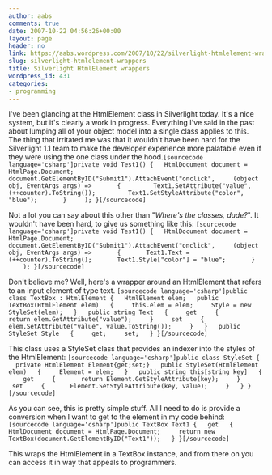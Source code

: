 ```yaml
---
author: aabs
comments: true
date: 2007-10-22 04:56:26+00:00
layout: page
header: no
link: https://aabs.wordpress.com/2007/10/22/silverlight-htmlelement-wrappers/
slug: silverlight-htmlelement-wrappers
title: Silverlight HtmlElement wrappers
wordpress_id: 431
categories:
- programming
---
```


I've been glancing at the HtmlElement class in Silverlight today. It's a nice system, but it's clearly a work in progress. Everything I've said in the past about lumping all of your object model into a single class applies to this. The thing that irritated me was that it wouldn't have been hard for the Silverlight 1.1 team to make the developer experience more palatable even if they were using the one class under the hood.`
[sourcecode language='csharp']private void Test1()
{
  HtmlDocument document = HtmlPage.Document;
  document.GetElementByID("Submit1").AttachEvent("onclick",
    (object obj, EventArgs args) =>
      {
        Text1.SetAttribute("value", (++counter).ToString());
        Text1.SetStyleAttribute("color", "blue");
      }
    );
}[/sourcecode]
`

Not a lot you can say about this other than "_Where's the classes, dude?_". It wouldn't have been hard, to give us something like this:
`
[sourcecode language='csharp']private void Test1()
{
  HtmlDocument document = HtmlPage.Document;
  document.GetElementByID("Submit1").AttachEvent("onclick",
    (object obj, EventArgs args) =>
      {
      Text1.Text = (++counter).ToString();
      Text1.Style["color"] = "blue";
      }
    );
}[/sourcecode]
`

Don't believe me? Well, here's a wrapper around an HtmlElement that refers to an input element of type text.
`
[sourcecode language='csharp']public class TextBox : HtmlElement
{
  HtmlElement elem;
  public TextBox(HtmlElement elem)
  {
    this.elem = elem;
    Style = new StyleSet(elem);
  }
  public string Text
  {
    get
    {
      return elem.GetAttribute("value");
    }
    set
    {
      elem.SetAttribute("value", value.ToString());
    }
  }
  public StyleSet Style
  {
    get;
    set;
  }
}[/sourcecode]
`

This class uses a StyleSet class that provides an indexer into the styles of the HtmlElement:
`
[sourcecode language='csharp']public class StyleSet
{
  private HtmlElement Element{get;set;}
  public StyleSet(HtmlElement elem)
  {
    Element = elem;
  }
  public string this[string key]
  {
    get
    {
      return Element.GetStyleAttribute(key);
    }
    set
    {
      Element.SetStyleAttribute(key, value);
    }
  }
}[/sourcecode]
`

As you can see, this is pretty simple stuff. All I need to do is provide a conversion when I want to get to the element in my code behind:
`
[sourcecode language='csharp']public TextBox Text1
{
  get
  {
    HtmlDocument document = HtmlPage.Document;
    return new TextBox(document.GetElementByID("Text1"));
  }
}[/sourcecode]
`

This wraps the HtmlElement in a TextBox instance, and from there on you can access it in way that appeals to programmers.

